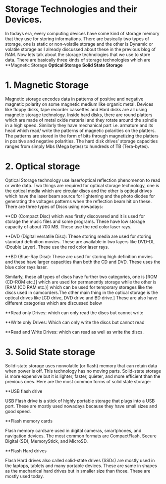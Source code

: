 # Storage Technologies and their Devices.
In todays era, every computing devices have some kind of storage memory that they use for storing informations. There are basically two types of storage, one is static or non-volatile storage and the other is Dynamic or volatile storage as I already discussed about these in the previous blog of RAM. Now lets talk about the storage technologies that we use to store data. There are basically three kinds of storage technologies which are 
**Magnetic Storage 
**Optical Storage** 
**Solid State Storage**

# 1. Magnetic Storage 
Magnetic storage encodes data in patterns of positive and negative magnetic polarity on some magnetic medium like organic metal. Devices like floppy disks, tape recorder cassettes and Hard disks are all using magnetic storage technology. Inside hard disks, there are round platters which are made of metal oxide material and they rotate around the spindle in a high speed. Similarly they have mechanical part i.e. armature and its head which read/ write the patterns of magnetic polarities on the platters. The patterns are stored in the form of bits through magnetizing the platters in positive and negative polarities. The hard disk drives’ storage capacities ranges from simply Mbs (Mega bytes) to hundreds of TB (Tera-bytes).

# 2. Optical storage
Optical Storage technology use laser/optical reflection phenomenon to read or write data. Two things are required for optical storage technology, one is the optical media which are circular discs and the other is optical drives which have the laser beam source for lightening and the photo diodes for generating the voltages patterns when the reflection beam hit on these.
There are three types of Discs using nowadays:

**CD (Compact Disc) which was firstly discovered and it is used for storage the music files and some programs. These have low storage capacity of about 700 MB. These use the red color laser rays. 

**DVD (Digital versatile Disc): These storing media are used for storing standard definition movies. These are available in two layers like DVD-DL (Double Layer). These use the red color laser rays. 

**BD (Blue-Ray Disc): These are used for storing high definition movies and these have larger capacities than both the CD and DVD. These uses the blue color rays laser. 

Similarly, these all types of discs have further two categories, one is [ROM (CD-ROM etc.)] which are used for permanently storage while the other is [RAM (CD RAM etc.)] which can be used for temporary storages like the discs used in camcorders.The other main thing in the optical storage is the optical drives like [CD drive, DVD drive and BD drive.] These are also have different categories which are discussed below

**Read only Drives: which can only read the discs but cannot write

**Write only Drives: Which can only write the discs but cannot read

**Read and Write Drives: which can read as well as write the discs.

# 3. Solid State storage

Solid-state storage uses nonvolatile (or flash) memory that can retain data when power is off. This technology has no moving parts. Solid-state storage is more expensive but it is lighter, faster, quieter, and more efficient than the previous ones. Here are the most common forms of solid state storage:

**USB flash drive

USB Flash drive is a stick of highly portable storage that plugs into a USB port. These are mostly used nowadays because they have small sizes and good speed.

**Flash memory cards

Flash memory cardsare used in digital cameras, smartphones, and navigation devices. The most common formats are CompactFlash, Secure Digital (SD), MemoryStick, and MicroSD.

**Flash Hard drives

Flash Hard drives also called solid-state drives (SSDs) are mostly used in the laptops, tablets and many portable devices. These are same in shapes as the mechanical hard drives but in smaller size than those. These are mostly used today.
